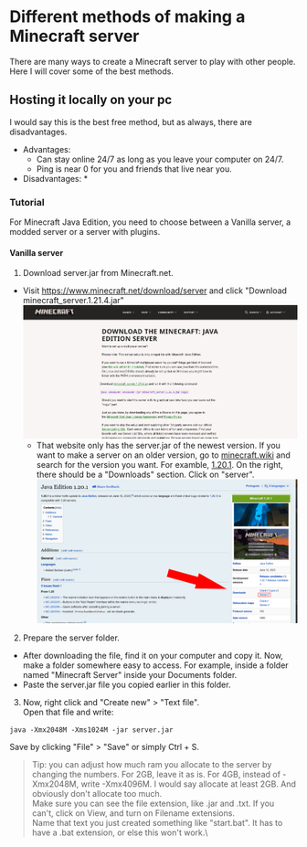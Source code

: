 # Different methods of making a Minecraft server

There are many ways to create a Minecraft server to play with other people. Here I will cover some of the best methods.

## Hosting it locally on your pc

I would say this is the best free method, but as always, there are disadvantages.

* Advantages:
  * Can stay online 24/7 as long as you leave your computer on 24/7.
  * Ping is near 0 for you and friends that live near you.
* Disadvantages:
  * 

### Tutorial

For Minecraft Java Edition, you need to choose between a Vanilla server, a modded server or a server with plugins.

#### Vanilla server

1. Download server.jar from Minecraft.net.
 * Visit https://www.minecraft.net/download/server and click "Download minecraft_server.1.21.4.jar"
 ![minecraft.net server download](mc.net_serverdl.png)
   * That website only has the server.jar of the newest version. If you want to make a server on an older version, go to [minecraft.wiki](https://minecraft.wiki) and search for the version you want. For examble, [1.20.1](https://minecraft.wiki/w/Java_Edition_1.20.1). On the right, there should be a "Downloads" section. Click on "server".\
 ![minecraft.wiki server download](mc.wiki_serverdl.png)
  
2. Prepare the server folder.
 * After downloading the file, find it on your computer and copy it. Now, make a folder somewhere easy to access. For example, inside a folder named "Minecraft Server" inside your Documents folder.
 * Paste the server.jar file you copied earlier in this folder.

3. Now, right click and "Create new" > "Text file".\
Open that file and write:
```
java -Xmx2048M -Xms1024M -jar server.jar
```
Save by clicking "File" > "Save" or simply Ctrl + S.
> Tip: you can adjust how much ram you allocate to the server by changing the numbers. For 2GB, leave it as is. For 4GB, instead of -Xmx2048M, write -Xmx4096M. I would say allocate at least 2GB. And obviously don't allocate too much.\
Make sure you can see the file extension, like .jar and .txt. If you can't, click on View, and turn on Filename extensions.\
Name that text  you just created something like "start.bat". It has to have a .bat extension, or else this won't work.\
